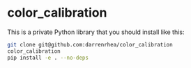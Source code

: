 
# color_calibration

This is a private Python library that you should install like this:
    
```bash
git clone git@github.com:darrenrhea/color_calibration
color_calibration
pip install -e . --no-deps
```
